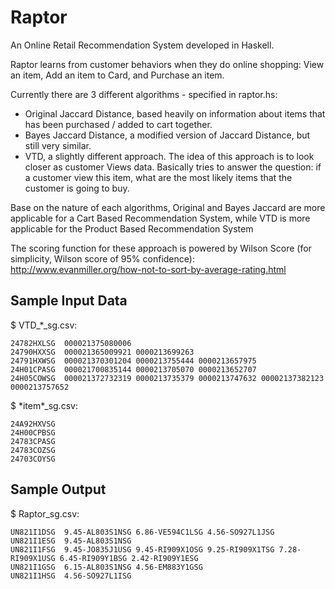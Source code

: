 Raptor
======

An Online Retail Recommendation System developed in Haskell.

Raptor learns from customer behaviors when they do online shopping: View an item, Add an item to Card, and Purchase an item.

Currently there are 3 different algorithms - specified in raptor.hs:
- Original Jaccard Distance, based heavily on information about items that has been purchased / added to cart together.
- Bayes Jaccard Distance, a modified version of Jaccard Distance, but still very similar.
- VTD, a slightly different approach. The idea of this approach is to look closer as customer Views data. 
Basically tries to answer the question: if a customer view this item, what are the most likely items that the customer is going to buy.

Base on the nature of each algorithms, Original and Bayes Jaccard are more applicable for a Cart Based Recommendation System, while VTD is more  applicable for the Product Based Recommendation System

The scoring function for these approach is powered by Wilson Score (for simplicity, Wilson score of 95% confidence):
http://www.evanmiller.org/how-not-to-sort-by-average-rating.html


Sample Input Data
---------

$ VTD_\*_sg.csv:

    24782HXLSG	000021375080006
    24790HXXSG	000021365009921 0000213699263
    24791HXWSG	000021370301204 0000213755444 0000213657975
    24H01CPASG	000021700835144 0000213705070 0000213652707
    24H05COWSG	000021372732319 0000213735379 0000213747632 00002137382123 0000213757652

$ \*item\*_sg.csv:

    24A92HXVSG
    24H00CPBSG
    24783CPASG
    24783COZSG
    24703COYSG

Sample Output
-----------
$ Raptor_sg.csv:

    UN821I1DSG	9.45-AL803S1NSG	6.86-VE594C1LSG	4.56-SO927L1JSG
    UN821I1ESG	9.45-AL803S1NSG
    UN821I1FSG	9.45-JO835J1USG	9.45-RI909X1OSG	9.25-RI909X1TSG	7.28-RI909X1USG	6.45-RI909Y1BSG	2.42-RI909Y1ESG
    UN821I1GSG	6.15-AL803S1NSG	4.56-EM883Y1GSG
    UN821I1HSG	4.56-SO927L1ISG


